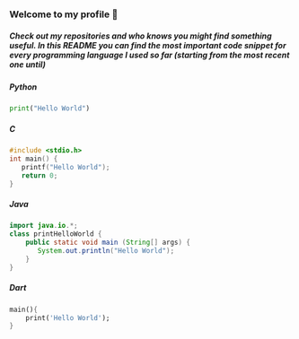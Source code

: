 ### Welcome to my profile 🤖
##### Check out my repositories and who knows you might find something useful. In this README you can find the most important code snippet for every programming language I used so far (starting from the most recent one until)

##### Python
```python
print("Hello World")
```

##### C
```C
#include <stdio.h>
int main() {
   printf("Hello World");
   return 0;
}
```

##### Java
```java
import java.io.*;
class printHelloWorld {
    public static void main (String[] args) {
       System.out.println("Hello World");
    }
}
```

##### Dart
```dart
main(){
    print('Hello World');
}
```

<!--
### Hello world 🧭 

**cgeorg08/cgeorg08** is a ✨ _special_ ✨ repository because its `README.md` (this file) appears on your GitHub profile.

Here are some ideas to get you started:

- 🔭 I’m currently working on ...
- 🌱 I’m currently learning ...
- 👯 I’m looking to collaborate on ...
- 🤔 I’m looking for help with ...
- 💬 Ask me about ...
- 📫 How to reach me: ...
- 😄 Pronouns: ...
- ⚡ Fun fact: ...
-->
